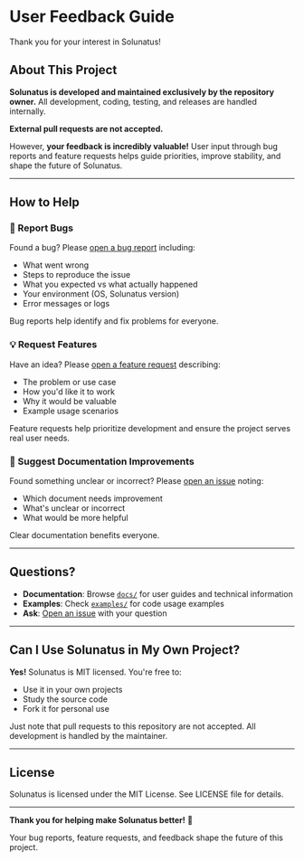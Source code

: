 # User Feedback Guide

Thank you for your interest in Solunatus!

## About This Project

**Solunatus is developed and maintained exclusively by the repository owner.** All development, coding, testing, and releases are handled internally.

**External pull requests are not accepted.**

However, **your feedback is incredibly valuable!** User input through bug reports and feature requests helps guide priorities, improve stability, and shape the future of Solunatus.

---

## How to Help

### 🐛 Report Bugs

Found a bug? Please [open a bug report](https://github.com/FunKite/solunatus/issues/new?template=bug_report.yml) including:

- What went wrong
- Steps to reproduce the issue
- What you expected vs what actually happened
- Your environment (OS, Solunatus version)
- Error messages or logs

Bug reports help identify and fix problems for everyone.

### 💡 Request Features

Have an idea? Please [open a feature request](https://github.com/FunKite/solunatus/issues/new?template=feature_request.yml) describing:

- The problem or use case
- How you'd like it to work
- Why it would be valuable
- Example usage scenarios

Feature requests help prioritize development and ensure the project serves real user needs.

### 📖 Suggest Documentation Improvements

Found something unclear or incorrect? Please [open an issue](https://github.com/FunKite/solunatus/issues/new) noting:

- Which document needs improvement
- What's unclear or incorrect
- What would be more helpful

Clear documentation benefits everyone.

---

## Questions?

- **Documentation**: Browse [`docs/`](docs/) for user guides and technical information
- **Examples**: Check [`examples/`](examples/) for code usage examples
- **Ask**: [Open an issue](https://github.com/FunKite/solunatus/issues/new) with your question

---

## Can I Use Solunatus in My Own Project?

**Yes!** Solunatus is MIT licensed. You're free to:
- Use it in your own projects
- Study the source code
- Fork it for personal use

Just note that pull requests to this repository are not accepted. All development is handled by the maintainer.

---

## License

Solunatus is licensed under the MIT License. See LICENSE file for details.

---

**Thank you for helping make Solunatus better!** 🌟

Your bug reports, feature requests, and feedback shape the future of this project.
